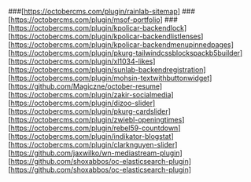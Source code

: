 ###[https://octobercms.com/plugin/rainlab-sitemap]
###[https://octobercms.com/plugin/msof-portfolio]
###[https://octobercms.com/plugin/kpolicar-backendlock]
[https://octobercms.com/plugin/kpolicar-backendlistlenses]
[https://octobercms.com/plugin/kpolicar-backendmenupinnedpages]
[https://octobercms.com/plugin/pkurg-tailwindcssblockspackb5builder]
[https://octobercms.com/plugin/xl1034-likes]
[https://octobercms.com/plugin/sunlab-backendregistration]
[https://octobercms.com/plugin/mohsin-textwithbuttonwidget]
[https://github.com/Magiczne/october-resume]
[https://octobercms.com/plugin/zakir-socialmedia]
[https://octobercms.com/plugin/dizoo-slider]
[https://octobercms.com/plugin/pkurg-cardslider]
[https://octobercms.com/plugin/zwiebl-openingtimes]
[https://octobercms.com/plugin/rebel59-countdown]
[https://octobercms.com/plugin/indikator-blogstat]
[https://octobercms.com/plugin/clarknguyen-slider]
[https://github.com/jaxwilko/wn-mediastream-plugin]
[https://github.com/shoxabbos/oc-elasticsearch-plugin]
[https://github.com/shoxabbos/oc-elasticsearch-plugin]

